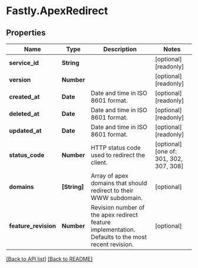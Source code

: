 # Fastly.ApexRedirect

## Properties

Name | Type | Description | Notes
------------ | ------------- | ------------- | -------------
**service_id** | **String** |  | [optional] [readonly] 
**version** | **Number** |  | [optional] [readonly] 
**created_at** | **Date** | Date and time in ISO 8601 format. | [optional] [readonly] 
**deleted_at** | **Date** | Date and time in ISO 8601 format. | [optional] [readonly] 
**updated_at** | **Date** | Date and time in ISO 8601 format. | [optional] [readonly] 
**status_code** | **Number** | HTTP status code used to redirect the client. | [optional]  [one of: 301, 302, 307, 308]
**domains** | **[String]** | Array of apex domains that should redirect to their WWW subdomain. | [optional] 
**feature_revision** | **Number** | Revision number of the apex redirect feature implementation. Defaults to the most recent revision. | [optional] 


[[Back to API list]](../../README.md#endpoints) [[Back to README]](../../README.md)

